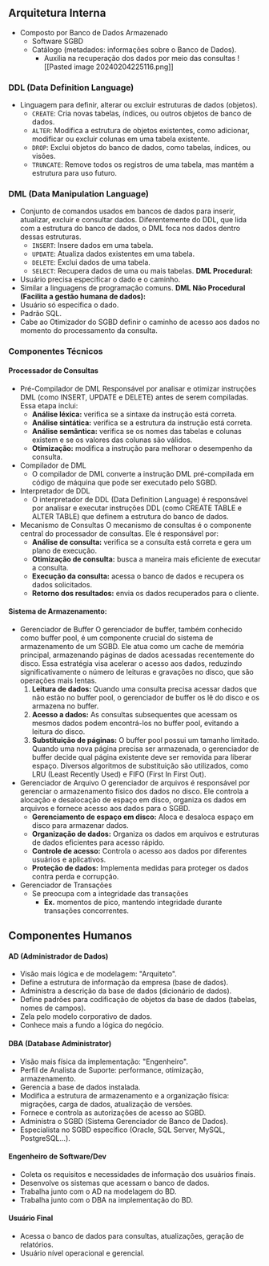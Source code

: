 ## Arquitetura Interna
- Composto por Banco de Dados Armazenado
	- Software SGBD
	- Catálogo (metadados: informações sobre o Banco de Dados).
		- Auxilia na recuperação dos dados por meio das consultas
![[Pasted image 20240204225116.png]]
### DDL (Data Definition Language)
- Linguagem para definir, alterar ou excluir estruturas de dados (objetos).
	- `CREATE`: Cria novas tabelas, índices, ou outros objetos de banco de dados.
	- `ALTER`: Modifica a estrutura de objetos existentes, como adicionar, modificar ou excluir colunas em uma tabela existente.
	- `DROP`: Exclui objetos do banco de dados, como tabelas, índices, ou visões.
	- `TRUNCATE`: Remove todos os registros de uma tabela, mas mantém a estrutura para uso futuro.
### DML (Data Manipulation Language)
- Conjunto de comandos usados em bancos de dados para inserir, atualizar, excluir e consultar dados. Diferentemente do DDL, que lida com a estrutura do banco de dados, o DML foca nos dados dentro dessas estruturas.
	- `INSERT`: Insere dados em uma tabela.
	- `UPDATE`: Atualiza dados existentes em uma tabela.
	- `DELETE`: Exclui dados de uma tabela.
	- `SELECT`: Recupera dados de uma ou mais tabelas.
**DML Procedural:**
- Usuário precisa especificar o dado e o caminho.
- Similar a linguagens de programação comuns.
**DML Não Procedural (Facilita a gestão humana de dados):**
- Usuário só especifica o dado.
- Padrão SQL.
- Cabe ao Otimizador do SGBD definir o caminho de acesso aos dados no momento do processamento da consulta.
### Componentes Técnicos
#### Processador de Consultas
- Pré-Compilador de DML
	Responsável por analisar e otimizar instruções DML (como INSERT, UPDATE e DELETE) antes de serem compiladas. Essa etapa inclui:
	- **Análise léxica:** verifica se a sintaxe da instrução está correta.
	- **Análise sintática:** verifica se a estrutura da instrução está correta.
	- **Análise semântica:** verifica se os nomes das tabelas e colunas existem e se os valores das colunas são válidos.
	- **Otimização:** modifica a instrução para melhorar o desempenho da consulta.
- Compilador de DML
	- O compilador de DML converte a instrução DML pré-compilada em código de máquina que pode ser executado pelo SGBD.
- Interpretador de DDL
	- O interpretador de DDL (Data Definition Language) é responsável por analisar e executar instruções DDL (como CREATE TABLE e ALTER TABLE) que definem a estrutura do banco de dados.
- Mecanismo de Consultas
	O mecanismo de consultas é o componente central do processador de consultas. Ele é responsável por:
	- **Análise de consulta:** verifica se a consulta está correta e gera um plano de execução.
	- **Otimização de consulta:** busca a maneira mais eficiente de executar a consulta.
	- **Execução da consulta:** acessa o banco de dados e recupera os dados solicitados.
	- **Retorno dos resultados:** envia os dados recuperados para o cliente.
#### Sistema de Armazenamento:
- Gerenciador de Buffer
	O gerenciador de buffer, também conhecido como buffer pool, é um componente crucial do sistema de armazenamento de um SGBD. Ele atua como um cache de memória principal, armazenando páginas de dados acessadas recentemente do disco. Essa estratégia visa acelerar o acesso aos dados, reduzindo significativamente o número de leituras e gravações no disco, que são operações mais lentas.
	1. **Leitura de dados:** Quando uma consulta precisa acessar dados que não estão no buffer pool, o gerenciador de buffer os lê do disco e os armazena no buffer.
	2. **Acesso a dados:** As consultas subsequentes que acessam os mesmos dados podem encontrá-los no buffer pool, evitando a leitura do disco.
	3. **Substituição de páginas:** O buffer pool possui um tamanho limitado. Quando uma nova página precisa ser armazenada, o gerenciador de buffer decide qual página existente deve ser removida para liberar espaço. Diversos algoritmos de substituição são utilizados, como LRU (Least Recently Used) e FIFO (First In First Out).
- Gerenciador de Arquivo
	O gerenciador de arquivos é responsável por gerenciar o armazenamento físico dos dados no disco. Ele controla a alocação e desalocação de espaço em disco, organiza os dados em arquivos e fornece acesso aos dados para o SGBD.
	- **Gerenciamento de espaço em disco:** Aloca e desaloca espaço em disco para armazenar dados.
	- **Organização de dados:** Organiza os dados em arquivos e estruturas de dados eficientes para acesso rápido.
	- **Controle de acesso:** Controla o acesso aos dados por diferentes usuários e aplicativos.
	- **Proteção de dados:** Implementa medidas para proteger os dados contra perda e corrupção.
- Gerenciador de Transações
	- Se preocupa com a integridade das transações
		- **Ex.** momentos de pico, mantendo integridade durante transações concorrentes.
## Componentes Humanos
#### AD (Administrador de Dados)  
- Visão mais lógica e de modelagem: "Arquiteto".
- Define a estrutura de informação da empresa (base de dados).
- Administra a descrição da base de dados (dicionário de dados).
- Define padrões para codificação de objetos da base de dados (tabelas, nomes de campos).
- Zela pelo modelo corporativo de dados.
- Conhece mais a fundo a lógica do negócio.
#### DBA (Database Administrator)
- Visão mais física da implementação: "Engenheiro".
- Perfil de Analista de Suporte: performance, otimização, armazenamento.
- Gerencia a base de dados instalada.
- Modifica a estrutura de armazenamento e a organização física: migrações, carga de dados, atualização de versões.
- Fornece e controla as autorizações de acesso ao SGBD.
- Administra o SGBD (Sistema Gerenciador de Banco de Dados).
- Especialista no SGBD específico (Oracle, SQL Server, MySQL, PostgreSQL...).
#### Engenheiro de Software/Dev
- Coleta os requisitos e necessidades de informação dos usuários finais.
- Desenvolve os sistemas que acessam o banco de dados.
- Trabalha junto com o AD na modelagem do BD.
- Trabalha junto com o DBA na implementação do BD.
#### Usuário Final
- Acessa o banco de dados para consultas, atualizações, geração de relatórios.
- Usuário nível operacional e gerencial.